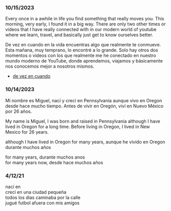 
### 10/15/2023

Every once in a awhile in life you find something that really moves you.  This morning, very early,  I found it in a big way.  There are only two other times or videos that I have really connected with in our modern world of youtube where we learn, travel, and basically just get to know ourselves better.

De vez en cuando en la vida encuentras algo que realmente te conmueve. Esta mañana, muy temprano, lo encontré a lo grande. Solo hay otros dos momentos o videos con los que realmente me he conectado en nuestro mundo moderno de YouTube, donde aprendemos, viajamos y básicamente nos conocemos mejor a nosotros mismos.

* [de vez en cuando](https://www.youtube.com/watch?v=3XSSPgL3hCg)

### 10/14/2023
Mi nombre es Miguel, nací y crecí en Pennsylvania aunque vivo en Oregon desde hace mucho tiempo. Antes de vivir en Oregón, viví en Nuevo México por 26 años.

My name is Miguel, I was born and raised in Pennsylvania although I have lived in Oregon for a long time. Before living in Oregon, I lived in New Mexico for 26 years.

although I have lived in Oregon for many years, aunque he vivido en Oregon durante muchos años

for many years, durante muchos anos   
for many years now, desde hace muchos años

### 4/12/21

nací en   
crecí en una ciudad pequeña   
todos los dias caminaba por la calle   
jugué futbol afuera con mis amigos   
